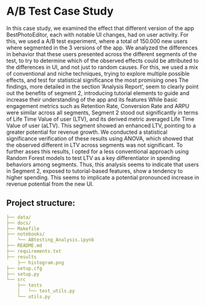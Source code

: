 # A/B Test Case Study

In this case study, we examined the effect that different version of the app BestPhotoEditor, each with
notable UI changes, had on user activity. For this, we used a A/B test experiment, where a total of
150.000 new users where segmented in the 3 versions of the app.
We analyzed the differences in behavior that these users presented across the different segments of the
test, to try to determine which of the observed effects could be attributed to the differences in UI, and
not just to random causes. For this, we used a mix of conventional and niche techniques, trying to
explore multiple possible effects, and test for statistical significance the most promising ones
The findings, more detailed in the section ‘Analysis Report’, seem to clearly point out the benefits of
segment 2, introducing tutorial elements to guide and increase their understanding of the app and its
features
While basic engagement metrics such as Retention Rate, Conversion Rate and ARPU were similar
across all segments, Segment 2 stood out significantly in terms of Life Time Value of user (LTV), and
its derived metric averaged Life Time Value of user (aLTV). This segment showed an enhanced LTV,
pointing to a greater potential for revenue growth.
We conducted a statistical significance verification of these results using ANOVA, which showed that
the observed different in LTV across segments was not significant. To further asses this results, I opted
for a less conventional approach using Random Forest models to test LTV as a key differentiator in
spending behaviors among segments.
Thus, this analysis seems to indicate that users in Segment 2, exposed to tutorial-based features, show
a tendency to higher spending. This seems to implicate a potential pronounced increase in revenue
potential from the new UI.


## Project structure:
```yml
├── data/
├── docs/
├── Makefile
├── notebooks/
│   └── ABtesting_Analysis.ipynb
├── README.md
├── requirements.txt
├── results
    ├── histogram.png
├── setup.cfg
├── setup.py
└── src
    ├── tests
    │   └── test_utils.py
    └── utils.py
```
